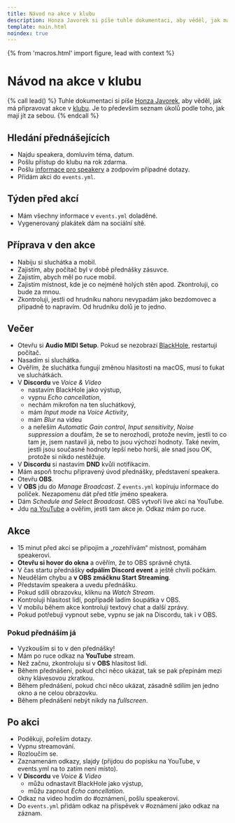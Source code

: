 ```yaml
---
title: Návod na akce v klubu
description: Honza Javorek si píše tuhle dokumentaci, aby věděl, jak má připravovat akce ve svém klubu.
template: main.html
noindex: true
---
```


{% from 'macros.html' import figure, lead with context %}

# Návod na akce v klubu

{% call lead() %}
  Tuhle dokumentaci si píše [Honza Javorek](#honza), aby věděl, jak má připravovat akce v [klubu](club.md). Je to především seznam úkolů podle toho, jak mají jít za sebou.
{% endcall %}

## Hledání přednášejících

- Najdu speakera, domluvím téma, datum.
- Pošlu přístup do klubu na rok zdarma.
- Pošlu [informace pro speakery](speaker.md) a zodpovím případné dotazy.
- Přidám akci do `events.yml`.

## Týden před akcí

- Mám všechny informace v `events.yml` doladěné.
- Vygenerovaný plakátek dám na sociální sítě.

## Příprava v den akce

- Nabiju si sluchátka a mobil.
- Zajistím, aby počítač byl v době přednášky zásuvce.
- Zajistím, abych měl po ruce mobil.
- Zajistím místnost, kde je co nejméně holých stěn apod. Zkontroluji, co bude za mnou.
- Zkontroluji, jestli od hrudníku nahoru nevypadám jako bezdomovec a případně to napravím. Od hrudníku dolů je to jedno.

## Večer

- Otevřu si **Audio MIDI Setup**. Pokud se nezobrazí [BlackHole](https://github.com/ExistentialAudio/BlackHole), restartuji počítač.
- Nasadím si sluchátka.
- Ověřím, že sluchátka fungují změnou hlasitosti na macOS, musí to ťukat ve sluchátkách.
- V **Discordu** ve _Voice & Video_
    - nastavím BlackHole jako výstup,
    - vypnu _Echo cancellation_,
    - nechám mikrofon na ten sluchátkový,
    - mám _Input mode_ na _Voice Activity_,
    - mám _Blur_ na videu
    - a neřeším _Automatic Gain control_, _Input sensitivity_, _Noise suppression_ a doufám, že se to nerozhodí, protože nevím, jestli to co tam je, jsem nastavil já, nebo to jsou výchozí hodnoty. Také nevím, jestli jsou současné hodnoty lepší nebo horší, ale snad jsou OK, protože si nikdo nestěžuje.
- V **Discordu** si nastavím **DND** kvůli notifikacím.
- Mám aspoň trochu připravený úvod přednášky, představení speakera.
- Otevřu **OBS**.
- V **OBS** jdu do _Manage Broadcast_. Z `events.yml` kopíruju informace do políček. Nezapomenu dát před _title_ jméno speakera.
- Dám _Schedule and Select Broadcast_. OBS vytvoří live akci na YouTube.
- Jdu [na YouTube](https://studio.youtube.com/channel/UCp-dlEJLFPaNExzYX079gCA/videos/live) a ověřím, jestli tam akce je. Odkaz mám po ruce.

## Akce

- 15 minut před akcí se připojím a „rozehřívám“ místnost, pomáhám speakerovi.
- **Otevřu si hovor do okna** a ověřím, že to OBS správně chytá.
- V čas startu přednášky **odpálím Discord event** a ještě chvíli počkám.
- Neudělám chybu a **v OBS zmáčknu Start Streaming**.
- Představím speakera a uvedu přednášku.
- Pokud sdílí obrazovku, kliknu na _Watch Stream_.
- Kontroluji hlasitost lidí, popřípadě ladím šoupátka v OBS.
- V mobilu během akce kontroluji textový chat a další zprávy.
- Pokud potřebuji vypnout sebe, vypnu se jak na Discordu, tak i v OBS.

### Pokud přednáším já

- Vyzkouším si to v den přednášky!
- Mám po ruce odkaz na **YouTube** stream.
- Než začnu, zkontroluju si v **OBS** hlasitost lidí.
- Během přednášení, pokud chci něco ukázat, tak se pak přepínám mezi okny klávesovou zkratkou.
- Během přednášení, pokud chci něco ukázat, zásadně sdílím jen jedno okno a ne celou obrazovku.
- Během přednášení nebýt nikdy na _fullscreen_.

## Po akci

- Poděkuji, pořeším dotazy.
- Vypnu streamování.
- Rozloučím se.
- Zaznamenám odkazy, slajdy (přijdou do popisku na YouTube, v events.yml na to zatím není místo).
- V **Discordu** ve _Voice & Video_
    - můžu odnastavit BlackHole jako výstup,
    - můžu zapnout _Echo cancellation_.
- Odkaz na video hodím do #oznámení, pošlu speakerovi.
- Do `events.yml` přidám odkaz na příspěvek v #oznámení jako odkaz na záznam.
